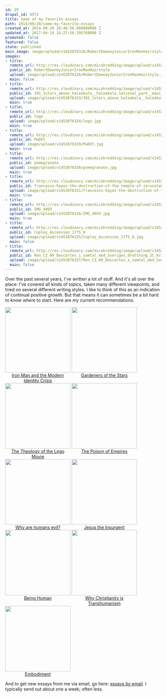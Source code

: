 ```yaml
---
id: 25
drupal_id: 4572
title: Some of my favorite essays
path: 2014/09/20/some-my-favorite-essays
created_at: 2014-09-20 18:48:56.000000000 Z
updated_at: 2017-04-14 14:27:58.395760000 Z
promoted: false
featured: false
state: published
main_image: image/upload/v1453076328/RobertDowneyJuniorIronManHairstyle.jpg
images:
- title: 
  remote_url: http://res.cloudinary.com/micahredding/image/upload/v1453076328/RobertDowneyJuniorIronManHairstyle.jpg
  public_id: RobertDowneyJuniorIronManHairstyle
  upload: image/upload/v1453076328/RobertDowneyJuniorIronManHairstyle.jpg
  main: false
- title: 
  remote_url: http://res.cloudinary.com/micahredding/image/upload/v1453076333/391_1stars_above_haleakala__haleakala_national_park__maui__hi_0.jpg
  public_id: 391_1stars_above_haleakala__haleakala_national_park__maui__hi_0
  upload: image/upload/v1453076333/391_1stars_above_haleakala__haleakala_national_park__maui__hi_0.jpg
  main: true
- title: 
  remote_url: http://res.cloudinary.com/micahredding/image/upload/v1453076334/lego.jpg
  public_id: lego
  upload: image/upload/v1453076334/lego.jpg
  main: true
- title: 
  remote_url: http://res.cloudinary.com/micahredding/image/upload/v1453076329/PwDVt.jpg
  public_id: PwDVt
  upload: image/upload/v1453076329/PwDVt.jpg
  main: true
- title: 
  remote_url: http://res.cloudinary.com/micahredding/image/upload/v1453076330/pomegranate.jpg
  public_id: pomegranate
  upload: image/upload/v1453076330/pomegranate.jpg
  main: true
- title: 
  remote_url: http://res.cloudinary.com/micahredding/image/upload/v1453076331/francesco-hayez-the-destruction-of-the-temple-of-jerusalem-1867.jpg
  public_id: francesco-hayez-the-destruction-of-the-temple-of-jerusalem-1867
  upload: image/upload/v1453076331/francesco-hayez-the-destruction-of-the-temple-of-jerusalem-1867.jpg
  main: true
- title: 
  remote_url: http://res.cloudinary.com/micahredding/image/upload/v1453076326/IMG_4993.jpg
  public_id: IMG_4993
  upload: image/upload/v1453076326/IMG_4993.jpg
  main: true
- title: 
  remote_url: http://res.cloudinary.com/micahredding/image/upload/v1453076335/Copley_Ascension_1775_0.jpg
  public_id: Copley_Ascension_1775_0
  upload: image/upload/v1453076335/Copley_Ascension_1775_0.jpg
  main: false
- title: 
  remote_url: http://res.cloudinary.com/micahredding/image/upload/v1453076327/Ren_C3_A9_Descartes_i_samtal_med_Sveriges_drottning_2C_Kristina.jpg
  public_id: Ren_C3_A9_Descartes_i_samtal_med_Sveriges_drottning_2C_Kristina
  upload: image/upload/v1453076327/Ren_C3_A9_Descartes_i_samtal_med_Sveriges_drottning_2C_Kristina.jpg
  main: false
---
```

<p>Over the past several years, I've written a lot of stuff. And it's all over the place: I've covered all kinds of topics, taken many different viewpoints, and tried on several different writing styles. I like to think of this as an indication of continual positive growth. But that means it can sometimes be a bit hard to know where to start. Here are my current recommendations.</p>

  <ul style="padding-left: 0;">
    <li style="display:inline-block; max-width:210px; vertical-align:top; text-align:center;">
      <a href="http://micahredding.com/blog/2013/06/07/iron-man-and-modern-identity-crisis">
        <img src="http://res.cloudinary.com/micahredding/image/upload/v1453076328/RobertDowneyJuniorIronManHairstyle.jpg" width="210" height="210" />
        <span>Iron Man and the Modern Identity Crisis</span>
      </a>
    </li>
    <li style="display:inline-block; max-width:210px; vertical-align:top; text-align:center;">
      <a href="http://micahredding.com/blog/2013/01/21/gardeners-stars">
        <img src="http://res.cloudinary.com/micahredding/image/upload/v1453076333/391_1stars_above_haleakala__haleakala_national_park__maui__hi_0.jpg" width="210" height="210" />
        <span>Gardeners of the Stars</span>
      </a>
    </li>
    <li style="display:inline-block; max-width:210px; vertical-align:top; text-align:center;">
      <a href="http://micahredding.com/blog/2014/05/27/theology-lego-movie">
        <img src="http://res.cloudinary.com/micahredding/image/upload/v1453076334/lego.jpg" width="210" height="210" />
        <span>The Theology of the Lego Movie</span>
      </a>
    </li>
    <li style="display:inline-block; max-width:210px; vertical-align:top; text-align:center;">
      <a href="http://micahredding.com/blog/2013/05/28/poison-empires">
        <img src="http://res.cloudinary.com/micahredding/image/upload/v1453076329/PwDVt.jpg" width="210" height="210" />
        <span>The Poison of Empires</span>
      </a>
    </li>
    <li style="display:inline-block; max-width:210px; vertical-align:top; text-align:center;">
      <a href="http://micahredding.com/blog/2012/03/06/why-are-humans-evil">
        <img src="http://res.cloudinary.com/micahredding/image/upload/v1453076330/pomegranate.jpg" width="210" height="210" />
        <span>Why are humans evil?</span>
      </a>
    </li>
    <li style="display:inline-block; max-width:210px; vertical-align:top; text-align:center;">
      <a href="http://micahredding.com/blog/2012/04/02/jesus-insurgent">
        <img src="http://res.cloudinary.com/micahredding/image/upload/v1453076331/francesco-hayez-the-destruction-of-the-temple-of-jerusalem-1867.jpg" width="210" height="210" />
        <span>Jesus the Insurgent</span>
      </a>
    </li>
    <li style="display:inline-block; max-width:210px; vertical-align:top; text-align:center;">
      <a href="http://micahredding.com/blog/2014/02/15/being-human">
        <img src="http://res.cloudinary.com/micahredding/image/upload/v1453076326/IMG_4993.jpg" width="210" height="210" />
        <span>Being Human</span>
      </a>
    </li>
    <li style="display:inline-block; max-width:210px; vertical-align:top; text-align:center;">
      <a href="http://micahredding.com/blog/2012/04/25/christianity-transhumanism">
        <img src="http://res.cloudinary.com/micahredding/image/upload/v1453076335/Copley_Ascension_1775_0.jpg" width="210" height="210" />
        <span>Why Christianity is Transhumanism</span>
      </a>
    </li>
    <li style="display:inline-block; max-width:210px; vertical-align:top; text-align:center;">
      <a href="http://micahredding.com/blog/2013/11/24/embodiment">
        <img src="http://res.cloudinary.com/micahredding/image/upload/v1453076327/Ren_C3_A9_Descartes_i_samtal_med_Sveriges_drottning_2C_Kristina.jpg" width="210" height="210" />
        <span>Embodiment</span>
      </a>
    </li>
</ul>

<p>And to get new essays from me via email, go here: <a href="http://micahredding.com/list">essays by email</a>. I typically send out about one a week; often less.</p>
